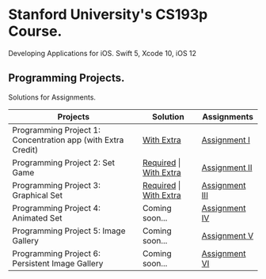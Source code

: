 # Stanford University's CS193p Course.
Developing Applications for iOS. Swift 5, Xcode 10, iOS 12

## Programming Projects. 
Solutions for Assignments.

| Projects                                                     | Solution                                                     | Assignments                                                  |
| ------------------------------------------------------------ | ------------------------------------------------------------ | ------------------------------------------------------------ |
| Programming Project 1: Concentration app (with Extra Credit) | [With Extra](https://github.com/jgris/Stanford-CS193p-Solutions-Swift-5-Xcode10-iOS12/tree/master/Concentration) | [Assignment I](https://github.com/jgris/Stanford-CS193p-Solutions-Swift-5-Xcode10-iOS12/blob/master/Assignments/Programming%20Project%201%20Concentration.pdf) |
| Programming Project 2: Set Game                              | [Required](https://github.com/jgris/Stanford-CS193p-Solutions-Swift-5-Xcode10-iOS12/tree/master/Set) \| [With Extra](https://github.com/jgris/Stanford-CS193p-Solutions-Swift-5-Xcode10-iOS12/tree/master/Set%20Extra) | [Assignment II](https://github.com/jgris/Stanford-CS193p-Solutions-Swift-5-Xcode10-iOS12/blob/master/Assignments/Programming%20Project%202%20Set.pdf) |
| Programming Project 3: Graphical Set                         | [Required](https://github.com/jgris/Stanford-CS193p-Solutions-Swift-5-Xcode10-iOS12/tree/master/Set%20II) \| [With Extra](https://github.com/jgris/Stanford-CS193p-Solutions-Swift-5-Xcode10-iOS12/tree/master/Set%20II%20Extra) | [Assignment III](https://github.com/jgris/Stanford-CS193p-Solutions-Swift-5-Xcode10-iOS12/blob/master/Assignments/Programming%20Project%203%20Graphical%20Set.pdf) |
| Programming Project 4: Animated Set                          | Coming soon...                                               | [Assignment IV](https://github.com/jgris/Stanford-CS193p-Solutions-Swift-5-Xcode10-iOS12/blob/master/Assignments/Programming%20Project%204%20Animated%20Set.pdf) |
| Programming Project 5: Image Gallery                         | Coming soon...                                               | [Assignment V](https://github.com/jgris/Stanford-CS193p-Solutions-Swift-5-Xcode10-iOS12/blob/master/Assignments/Programming%20Project%205%20Image%20Gallery.pdf) |
| Programming Project 6: Persistent Image Gallery              | Coming soon...                                               | [Assignment VI](https://github.com/jgris/Stanford-CS193p-Solutions-Swift-5-Xcode10-iOS12/blob/master/Assignments/Programming%20Project%206%20Persistent%20Image%20Gallery.pdf) |

